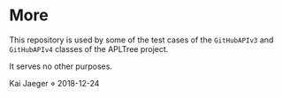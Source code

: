 # More

This repository is used by some of the test cases of the `GitHubAPIv3` and `GitHubAPIv4` classes of the APLTree project.

It serves no other purposes.

Kai Jaeger ⋄ 2018-12-24
